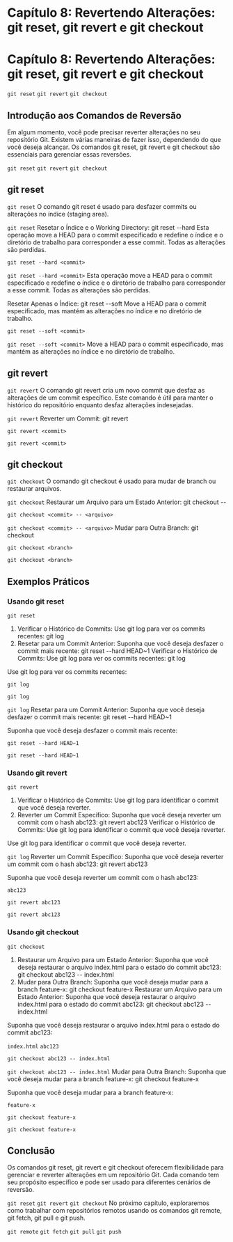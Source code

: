 # Capítulo 8: Revertendo Alterações: git reset, git revert e git checkout

# Capítulo 8: Revertendo Alterações: git reset, git revert e git checkout

`git reset`
`git revert`
`git checkout`
## Introdução aos Comandos de Reversão

Em algum momento, você pode precisar reverter alterações no seu repositório Git. Existem várias maneiras de fazer isso, dependendo do que você deseja alcançar. Os comandos git reset, git revert e git checkout são essenciais para gerenciar essas reversões.

`git reset`
`git revert`
`git checkout`
## git reset

`git reset`
O comando git reset é usado para desfazer commits ou alterações no índice (staging area).

`git reset`
Resetar o Índice e o Working Directory:
git reset --hard <commit>
Esta operação move a HEAD para o commit especificado e redefine o índice e o diretório de trabalho para corresponder a esse commit. Todas as alterações são perdidas.

```
git reset --hard <commit>
```

`git reset --hard <commit>`
Esta operação move a HEAD para o commit especificado e redefine o índice e o diretório de trabalho para corresponder a esse commit. Todas as alterações são perdidas.

Resetar Apenas o Índice:
git reset --soft <commit>
Move a HEAD para o commit especificado, mas mantém as alterações no índice e no diretório de trabalho.

```
git reset --soft <commit>
```

`git reset --soft <commit>`
Move a HEAD para o commit especificado, mas mantém as alterações no índice e no diretório de trabalho.

## git revert

`git revert`
O comando git revert cria um novo commit que desfaz as alterações de um commit específico. Este comando é útil para manter o histórico do repositório enquanto desfaz alterações indesejadas.

`git revert`
Reverter um Commit:
git revert <commit>

```
git revert <commit>
```

`git revert <commit>`
## git checkout

`git checkout`
O comando git checkout é usado para mudar de branch ou restaurar arquivos.

`git checkout`
Restaurar um Arquivo para um Estado Anterior:
git checkout <commit> -- <arquivo>

```
git checkout <commit> -- <arquivo>
```

`git checkout <commit> -- <arquivo>`
Mudar para Outra Branch:
git checkout <branch>

```
git checkout <branch>
```

`git checkout <branch>`
## Exemplos Práticos

### Usando git reset

`git reset`
1. Verificar o Histórico de Commits:
Use git log para ver os commits recentes:
git log
2. Resetar para um Commit Anterior:
Suponha que você deseja desfazer o commit mais recente:
git reset --hard HEAD~1
Verificar o Histórico de Commits:
Use git log para ver os commits recentes:
git log

Use git log para ver os commits recentes:

`git log`
```
git log
```

`git log`
Resetar para um Commit Anterior:
Suponha que você deseja desfazer o commit mais recente:
git reset --hard HEAD~1

Suponha que você deseja desfazer o commit mais recente:

```
git reset --hard HEAD~1
```

`git reset --hard HEAD~1`
### Usando git revert

`git revert`
1. Verificar o Histórico de Commits:
Use git log para identificar o commit que você deseja reverter.
2. Reverter um Commit Específico:
Suponha que você deseja reverter um commit com o hash abc123:
git revert abc123
Verificar o Histórico de Commits:
Use git log para identificar o commit que você deseja reverter.

Use git log para identificar o commit que você deseja reverter.

`git log`
Reverter um Commit Específico:
Suponha que você deseja reverter um commit com o hash abc123:
git revert abc123

Suponha que você deseja reverter um commit com o hash abc123:

`abc123`
```
git revert abc123
```

`git revert abc123`
### Usando git checkout

`git checkout`
1. Restaurar um Arquivo para um Estado Anterior:
Suponha que você deseja restaurar o arquivo index.html para o estado do commit abc123:
git checkout abc123 -- index.html
2. Mudar para Outra Branch:
Suponha que você deseja mudar para a branch feature-x:
git checkout feature-x
Restaurar um Arquivo para um Estado Anterior:
Suponha que você deseja restaurar o arquivo index.html para o estado do commit abc123:
git checkout abc123 -- index.html

Suponha que você deseja restaurar o arquivo index.html para o estado do commit abc123:

`index.html`
`abc123`
```
git checkout abc123 -- index.html
```

`git checkout abc123 -- index.html`
Mudar para Outra Branch:
Suponha que você deseja mudar para a branch feature-x:
git checkout feature-x

Suponha que você deseja mudar para a branch feature-x:

`feature-x`
```
git checkout feature-x
```

`git checkout feature-x`
## Conclusão

Os comandos git reset, git revert e git checkout oferecem flexibilidade para gerenciar e reverter alterações em um repositório Git. Cada comando tem seu propósito específico e pode ser usado para diferentes cenários de reversão.

`git reset`
`git revert`
`git checkout`
No próximo capítulo, exploraremos como trabalhar com repositórios remotos usando os comandos git remote, git fetch, git pull e git push.

`git remote`
`git fetch`
`git pull`
`git push`